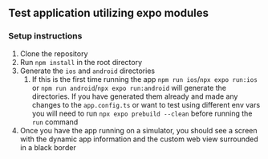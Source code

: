 ## Test application utilizing expo modules

### Setup instructions

1. Clone the repository
2. Run `npm install` in the root directory
3. Generate the `ios` and `android` directories
   1. If this is the first time running the app `npm run ios`/`npx expo run:ios` or `npm run android`/`npx expo run:android` will generate the directories. If you have generated them already and made any changes to the `app.config.ts` or want to test using different
      env vars you will need to run `npx expo prebuild --clean` before running the `run` command
4. Once you have the app running on a simulator, you should see a screen with the dynamic app information and the custom
   web view surrounded in a black border
